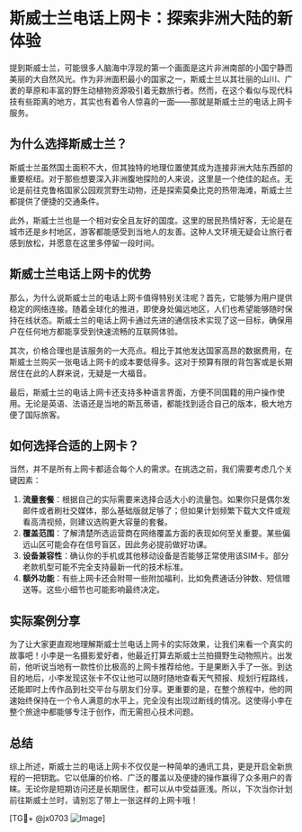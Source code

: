 # 斯威士兰电话上网卡：探索非洲大陆的新体验

提到斯威士兰，可能很多人脑海中浮现的第一个画面是这片非洲南部的小国宁静而美丽的大自然风光。作为非洲面积最小的国家之一，斯威士兰以其壮丽的山川、广袤的草原和丰富的野生动植物资源吸引着无数旅行者。然而，在这个看似与现代科技有些距离的地方，其实也有着令人惊喜的一面——那就是斯威士兰的电话上网卡服务。

## 为什么选择斯威士兰？

斯威士兰虽然国土面积不大，但其独特的地理位置使其成为连接非洲大陆东西部的重要枢纽。对于那些想要深入非洲腹地探险的人来说，这里是一个绝佳的起点。无论是前往克鲁格国家公园观赏野生动物，还是探索莫桑比克的热带海滩，斯威士兰都提供了便捷的交通条件。

此外，斯威士兰也是一个相对安全且友好的国度。这里的居民热情好客，无论是在城市还是乡村地区，游客都能感受到当地人的友善。这种人文环境无疑会让旅行者感到放松，并愿意在这里多停留一段时间。

## 斯威士兰电话上网卡的优势

那么，为什么说斯威士兰的电话上网卡值得特别关注呢？首先，它能够为用户提供稳定的网络连接。随着全球化的推进，即使身处偏远地区，人们也希望能够随时保持在线状态。斯威士兰的电话上网卡通过先进的通信技术实现了这一目标，确保用户在任何地方都能享受到快速流畅的互联网体验。

其次，价格合理也是该服务的一大亮点。相比于其他发达国家高昂的数据费用，在斯威士兰购买一张电话上网卡的成本要低得多。这对于预算有限的背包客或是长期居住在此的人群来说，无疑是一大福音。

最后，斯威士兰的电话上网卡还支持多种语言界面，方便不同国籍的用户操作使用。无论是英语、法语还是当地的斯瓦蒂语，都能找到适合自己的版本，极大地方便了国际旅客。

## 如何选择合适的上网卡？

当然，并不是所有上网卡都适合每个人的需求。在挑选之前，我们需要考虑几个关键因素：

1. **流量套餐**：根据自己的实际需要来选择合适大小的流量包。如果你只是偶尔发邮件或者刷社交媒体，那么基础版就足够了；但如果计划频繁下载大文件或观看高清视频，则建议选购更大容量的套餐。
2. **覆盖范围**：了解清楚所选运营商在网络覆盖方面的表现如何至关重要。某些偏远山区可能会存在信号盲区，因此务必提前做好功课。
3. **设备兼容性**：确认你的手机或其他移动设备是否能够正常使用该SIM卡。部分老款机型可能不完全支持最新一代的技术标准。
4. **额外功能**：有些上网卡还会附带一些附加福利，比如免费通话分钟数、短信赠送等。这些小细节也可能影响最终决定。

## 实际案例分享

为了让大家更直观地理解斯威士兰电话上网卡的实际效果，让我们来看一个真实的故事吧！小李是一名摄影爱好者，他最近打算去斯威士兰拍摄野生动物照片。出发前，他听说当地有一款性价比极高的上网卡推荐给他，于是果断入手了一张。到达目的地后，小李发现这张卡不仅让他可以随时随地查看天气预报、规划行程路线，还能即时上传作品到社交平台与朋友们分享。更重要的是，在整个旅程中，他的网速始终保持在一个令人满意的水平上，完全没有出现过断线的情况。这使得小李在整个旅途中都能够专注于创作，而无需担心技术问题。

## 总结

综上所述，斯威士兰的电话上网卡不仅仅是一种简单的通讯工具，更是开启全新旅程的一把钥匙。它以低廉的价格、广泛的覆盖以及便捷的操作赢得了众多用户的青睐。无论你是短期访问还是长期居住，都可以从中受益匪浅。所以，下次当你计划前往斯威士兰时，请别忘了带上一张这样的上网卡哦！

[TG💪+ @jx0703 ![Image](https://github.com/user-attachments/assets/dbca1d08-cadb-493c-b0ec-ad6f7a83f270)]